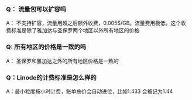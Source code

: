 ### Q： 流量包可以扩容吗

A： 不支持扩容，流量用超之后额外收费，0.005$/GB。流量费用极低。这个收费标准是除了雅加达与圣保罗两个地区以外所有地区的价格

### Q:  所有地区的价格是一致的吗

A： 圣保罗和雅加达之外的所有地区价格是一致的



### Q：Linode的计费标准是怎么样的

A：最小粒度按小时计费，账单总价会自动进位，比如1.433 会被记为1.44

